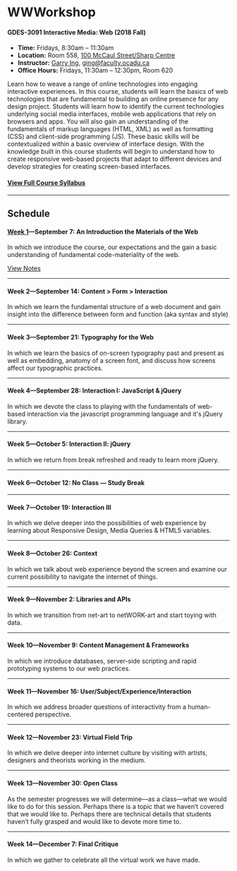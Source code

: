 # WWWorkshop
#### GDES-3091 Interactive Media: Web (2018 Fall)

- **Time:** Fridays, 8:30am – 11:30am
- **Location:**  Room 558, [100 McCaul Street/Sharp Centre](https://goo.gl/maps/FvQJx42HD262)
- **Instructor:** [Garry Ing](https://garrying.com), ging@faculty.ocadu.ca
- **Office Hours:** Fridays, 11:30am – 12:30pm, Room 620

Learn how to weave a range of online technologies into engaging interactive experiences. In this course, students will learn the basics of web technologies that are fundamental to building an online presence for any design project. Students will learn how to identify the current technologies underlying social media interfaces, mobile web applications that rely on browsers and apps. You will also gain an understanding of the fundamentals of markup languages (HTML, XML) as well as formatting (CSS) and client-side programming (JS). These basic skills will be contextualized within a basic overview of interface design. With the knowledge built in this course students will begin to understand how to create responsive web-based projects that adapt to different devices and develop strategies for creating screen-based interfaces.

#### [View Full Course Syllabus](docs/syllabus.md)

---

## Schedule

#### [Week 1](docs/week-1.md)—September 7: An Introduction the Materials of the Web

In which we introduce the course, our expectations and the gain a basic understanding of fundamental code-materiality of the web.

[View Notes](docs/week-1.md)

---

#### Week 2—September 14: Content > Form > Interaction
In which we learn the fundamental structure of a web document and gain insight into the difference between form and function (aka syntax and style)

---

#### Week 3—September 21: Typography for the Web
In which we learn the basics of on-screen typography past and present as well as embedding, anatomy of a screen font, and discuss how screens affect our typographic practices.

---

#### Week 4—September 28: Interaction I: JavaScript & jQuery
In which we devote the class to playing with the fundamentals of web-based interaction via the javascript programming language and it's jQuery library.

---

#### Week 5—October 5: Interaction II: jQuery
In which we return from break refreshed and ready to learn more jQuery.

---

#### Week 6—October 12: No Class — Study Break

---

#### Week 7—October 19: Interaction III
In which we delve deeper into the possibilities of web experience by learning about Responsive Design, Media Queries & HTML5 variables.

---

#### Week 8—October 26: Context
In which we talk about web experience beyond the screen and examine our current possibility to navigate the internet of things.

---

#### Week 9—November 2: Libraries and APIs
In which we transition from net-art to netWORK-art and start toying with data.

---

#### Week 10—November 9: Content Management & Frameworks
In which we introduce databases, server-side scripting and rapid prototyping systems to our web practices.

---

#### Week 11—November 16: User/Subject/Experience/Interaction
In which we address broader questions of interactivity from a human-centered perspective.

---

#### Week 12—November 23: Virtual Field Trip
In which we delve deeper into internet culture by visiting with artists, designers and theorists working in the medium.

---

#### Week 13—November 30: Open Class
As the semester progresses we will determine—as a class—what we would like to do for this session. Perhaps there is a topic that we haven’t covered that we would like to. Perhaps there are technical details that students haven’t fully grasped and would like to devote more time to.

---

#### Week 14—December 7: Final Critique
In which we gather to celebrate all the virtual work we have made.
